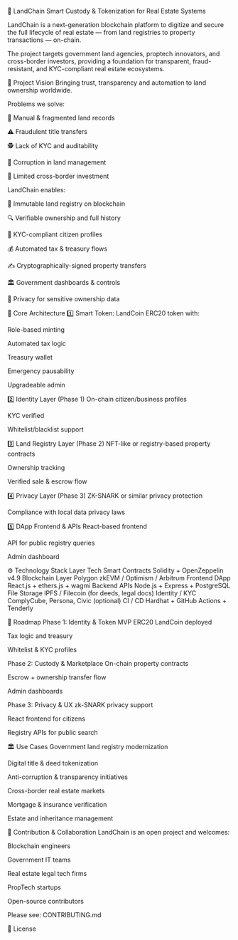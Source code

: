 🏡 LandChain
Smart Custody & Tokenization for Real Estate Systems

LandChain is a next-generation blockchain platform to digitize and secure the full lifecycle of real estate — from land registries to property transactions — on-chain.

The project targets government land agencies, proptech innovators, and cross-border investors, providing a foundation for transparent, fraud-resistant, and KYC-compliant real estate ecosystems.

🚀 Project Vision
Bringing trust, transparency and automation to land ownership worldwide.

Problems we solve:

📜 Manual & fragmented land records

⚠️ Fraudulent title transfers

🕵️ Lack of KYC and auditability

💸 Corruption in land management

🏦 Limited cross-border investment

LandChain enables:

📗 Immutable land registry on blockchain

🔍 Verifiable ownership and full history

👥 KYC-compliant citizen profiles

💰 Automated tax & treasury flows

✍️ Cryptographically-signed property transfers

🏛️ Government dashboards & controls

🔐 Privacy for sensitive ownership data

🧱 Core Architecture
1️⃣ Smart Token: LandCoin
ERC20 token with:

Role-based minting

Automated tax logic

Treasury wallet

Emergency pausability

Upgradeable admin

2️⃣ Identity Layer (Phase 1)
On-chain citizen/business profiles

KYC verified

Whitelist/blacklist support

3️⃣ Land Registry Layer (Phase 2)
NFT-like or registry-based property contracts

Ownership tracking

Verified sale & escrow flow

4️⃣ Privacy Layer (Phase 3)
ZK-SNARK or similar privacy protection

Compliance with local data privacy laws

5️⃣ DApp Frontend & APIs
React-based frontend

API for public registry queries

Admin dashboard

⚙️ Technology Stack
Layer	Tech
Smart Contracts	Solidity + OpenZeppelin v4.9
Blockchain Layer	Polygon zkEVM / Optimism / Arbitrum
Frontend DApp	React.js + ethers.js + wagmi
Backend APIs	Node.js + Express + PostgreSQL
File Storage	IPFS / Filecoin (for deeds, legal docs)
Identity / KYC	ComplyCube, Persona, Civic (optional)
CI / CD	Hardhat + GitHub Actions + Tenderly

📅 Roadmap
Phase 1: Identity & Token MVP
ERC20 LandCoin deployed

Tax logic and treasury

Whitelist & KYC profiles

Phase 2: Custody & Marketplace
On-chain property contracts

Escrow + ownership transfer flow

Admin dashboards

Phase 3: Privacy & UX
zk-SNARK privacy support

React frontend for citizens

Registry APIs for public search

🏛️ Use Cases
Government land registry modernization

Digital title & deed tokenization

Anti-corruption & transparency initiatives

Cross-border real estate markets

Mortgage & insurance verification

Estate and inheritance management

🤝 Contribution & Collaboration
LandChain is an open project and welcomes:

Blockchain engineers

Government IT teams

Real estate legal tech firms

PropTech startups

Open-source contributors

Please see: CONTRIBUTING.md

📄 License
